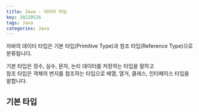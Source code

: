 ```yaml
---
title: Java - 데이터 타입
key: 20220526
tags: Java
categories: Java
---
```


자바의 데이터 타입은 기본 타입(Primitive Type)과 참조 타입(Reference Type)으로 분류됩니다.  

기본 타입은 정수, 실수, 문자, 논리 데이터를 저장하는 타입을 말하고  
참조 타입은 객체의 번지를 참조하는 타입으로 배열, 열거, 클래스, 인터페이스 타입을 말합니다.    

## 기본 타입